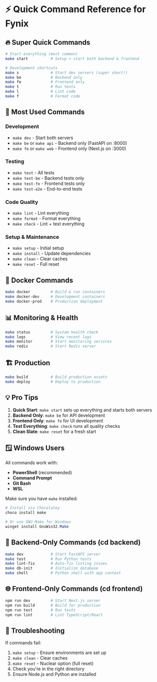 # ⚡ Quick Command Reference for Fynix

## 🔥 Super Quick Commands

```bash
# Start everything (most common)
make start          # Setup + start both backend & frontend

# Development shortcuts  
make s              # Start dev servers (super short!)
make be             # Backend only
make fe             # Frontend only
make t              # Run tests
make l              # Lint code
make f              # Format code
```

## 🎯 Most Used Commands

### Development
- `make dev` - Start both servers
- `make be` or `make api` - Backend only (FastAPI on :8000)
- `make fe` or `make web` - Frontend only (Next.js on :3000)

### Testing
- `make test` - All tests
- `make test-be` - Backend tests only
- `make test-fe` - Frontend tests only
- `make test-e2e` - End-to-end tests

### Code Quality
- `make lint` - Lint everything
- `make format` - Format everything
- `make check` - Lint + test everything

### Setup & Maintenance
- `make setup` - Initial setup
- `make install` - Update dependencies
- `make clean` - Clear caches
- `make reset` - Full reset

## 🐳 Docker Commands

```bash
make docker         # Build & run containers
make docker-dev     # Development containers
make docker-prod    # Production deployment
```

## 📊 Monitoring & Health

```bash
make status         # System health check
make logs           # View recent logs
make monitor        # Start monitoring services
make redis          # Start Redis server
```

## 🏗️ Production

```bash
make build          # Build production assets
make deploy         # Deploy to production
```

## 💡 Pro Tips

1. **Quick Start**: `make start` sets up everything and starts both servers
2. **Backend Only**: `make be` for API development
3. **Frontend Only**: `make fe` for UI development
4. **Test Everything**: `make check` runs all quality checks
5. **Clean Slate**: `make reset` for a fresh start

## 🪟 Windows Users

All commands work with:
- **PowerShell** (recommended)
- **Command Prompt**
- **Git Bash**
- **WSL**

Make sure you have `make` installed:
```powershell
# Install via Chocolatey
choco install make

# Or use GNU Make for Windows
winget install GnuWin32.Make
```

## 🔧 Backend-Only Commands (cd backend)

```bash
make dev            # Start FastAPI server
make test           # Run Python tests
make lint-fix       # Auto-fix linting issues
make db-init        # Initialize database
make shell          # Python shell with app context
```

## 🌐 Frontend-Only Commands (cd frontend)

```bash
npm run dev         # Start Next.js server
npm run build       # Build for production
npm run test        # Run tests
npm run lint        # Lint TypeScript/React
```

## 🚨 Troubleshooting

If commands fail:
1. `make setup` - Ensure environments are set up
2. `make clean` - Clear caches
3. `make reset` - Nuclear option (full reset)
4. Check you're in the right directory
5. Ensure Node.js and Python are installed